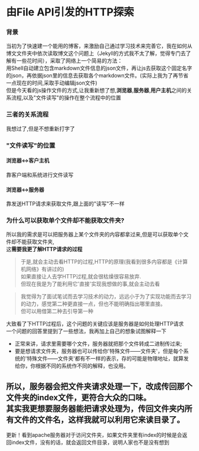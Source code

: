 # 由File API引发的HTTP探索  
### 背景
当初为了快速建一个能用的博客，来激励自己通过学习技术来完善它，我在如何从博文文件夹中依次读取博文这个问题上（Jekyll的方式我不太了解，觉得专门去了解有一些花时间），采取了网络上一个简易的方法：  
用Shell自动建立包含markdown文件信息的json文件，再让js去获取这个固定名字的json，再依据json里的信息去获取各个markdown文件。(实际上我为了再节省一点现在的时间,采取手动编辑json文件)  
但是今天看的js操作文件的方式,让我重新想了想,**浏览器**,**服务器**,**用户主机**之间的关系流程,以及"文件读写"的操作在整个流程中的位置  
### 三者的关系流程  
我想过了,但是不想重新打字了  
### "文件读写"的位置  
#### 浏览器<->客户主机
靠客户端和系统进行文件读写
#### 浏览器<->服务器
靠发送HTTP请求来获取文件,跟上面的"读写"不一样  

### 为什么可以获取单个文件却不能获取文件夹?
所以我的需求是可以把服务器上某个文件夹的内容都拿过来,但是可以获取单个文件却不能获取文件夹,  
这**需要我更了解HTTP请求的过程**  
> 于是,就会主动去看HTTP的过程,HTTP的原理(我看到很多内容都是《计算机网络》有讲过的)  
如果直接让人去学HTTP过程,就会很枯燥很容易放弃.  
但现在我是为了能利用它'直接'实现我想做的事,就会主动去看

> 我觉得为了面试笔试而去学习技术的动力，远远小于为了实现功能而去学习的动力，感觉第二种更直接一点，但也不能明确指出哪里直接。  
但可以用借第二种去引导第一种

大致看了下HTTP过程后，这个问题的关键应该是服务器是如何处理HTTP请求  
一个问题的回答里提到了一些想法，我再加上自己的想象试图解释一下

* 正常来讲，请求里需要哪个文件，服务器就把那个文件转成二进制传过来;  
* 要是想请求文件夹，服务器也可以传给你'特殊文件——文件夹'，但是每个系统的'特殊文件——文件夹'都有不一样的表示，存的可能是物理地址，就算发给你，你根据不同的系统作不同的解释，也没用。  

所以，服务器会把文件夹请求处理一下，改成传回那个文件夹的index文件，更符合大众的口味。  
其实我更想要服务器能把请求处理为，传回文件夹内所有文件的文件名，这样我就可以利用它来读目录了。
---
更新！看到apache服务器对于访问文件夹，如果文件夹里有index的时候是会返回index文件，没有的话，就会返回文件目录，说明人家也不是没有想到